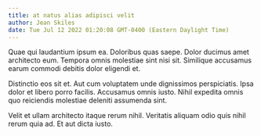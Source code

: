 ```yaml
---
title: at natus alias adipisci velit
author: Jean Skiles
date: Tue Jul 12 2022 01:20:08 GMT-0400 (Eastern Daylight Time)
---
```

Quae qui laudantium ipsum ea. Doloribus quas saepe. Dolor ducimus amet architecto eum. Tempora omnis molestiae sint nisi sit. Similique accusamus earum commodi debitis dolor eligendi et.

 Distinctio eos sit et. Aut cum voluptatem unde dignissimos perspiciatis. Ipsa dolor et libero porro facilis. Accusamus omnis iusto. Nihil expedita omnis quo reiciendis molestiae deleniti assumenda sint.

 Velit et ullam architecto itaque rerum nihil. Veritatis aliquam odio quis nihil rerum quia ad. Et aut dicta iusto.